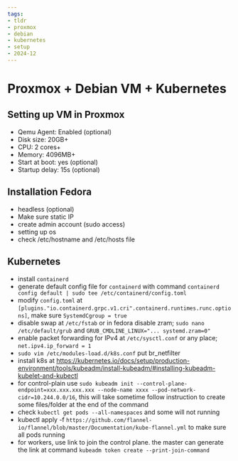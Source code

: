 ```yaml
---
tags:
- tldr
- proxmox
- debian
- kubernetes
- setup
- 2024-12
---
```


# Proxmox + Debian VM + Kubernetes

## Setting up VM in Proxmox

- Qemu Agent: Enabled (optional)
- Disk size: 20GB+
- CPU: 2 cores+
- Memory: 4096MB+
- Start at boot: yes (optional)
- Startup delay: 15s (optional)

## Installation Fedora

- headless (optional)
- Make sure static IP
- create admin account (sudo access)
- setting up os
- check /etc/hostname and /etc/hosts file

## Kubernetes

- install `containerd`
- generate default config file for `containerd` with command `containerd config default | sudo tee /etc/containerd/config.toml`
- modify `config.toml` at `[plugins."io.containerd.grpc.v1.cri".containerd.runtimes.runc.options]`, make sure `SystemdCgroup = true`
- disable swap at `/etc/fstab` or in fedora disable zram; `sudo nano /etc/default/grub` and `GRUB_CMDLINE_LINUX="... systemd.zram=0"`
- enable packet forwarding for IPv4 at `/etc/sysctl.conf` or any place; `net.ipv4.ip_forward = 1`
- `sudo vim /etc/modules-load.d/k8s.conf` put br_netfilter
- install k8s at https://kubernetes.io/docs/setup/production-environment/tools/kubeadm/install-kubeadm/#installing-kubeadm-kubelet-and-kubectl
- for control-plain use `sudo kubeadm init --control-plane-endpoint=xxx.xxx.xxx.xxx --node-name xxxx --pod-network-cidr=10.244.0.0/16`, this will take sometime follow instruction to create some files/folder at the end of the command
- check `kubectl get pods --all-namespaces` and some will not running
- kubectl apply -f `https://github.com/flannel-io/flannel/blob/master/Documentation/kube-flannel.yml` to make sure all pods running
- for workers, use link to join the control plane. the master can generate the link at command `kubeadm token create --print-join-command`